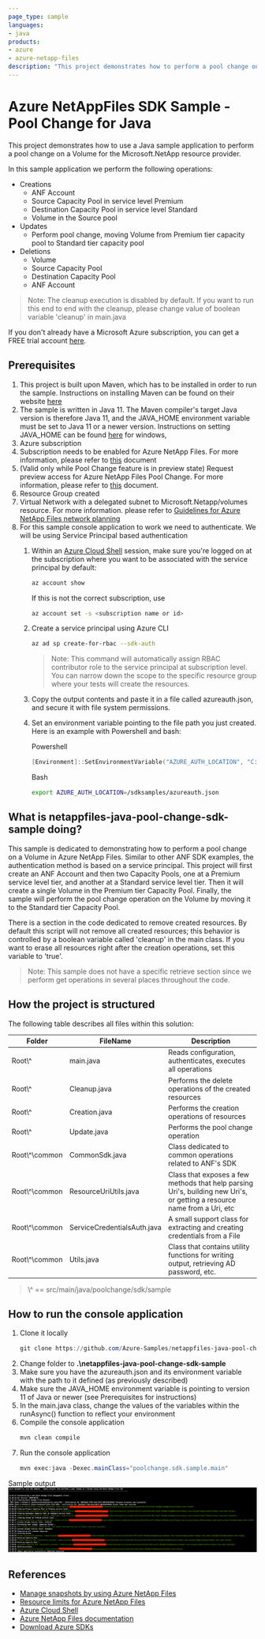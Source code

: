 ```yaml
---
page_type: sample
languages:
- java
products:
- azure
- azure-netapp-files
description: "This project demonstrates how to perform a pool change on a Volume for Microsoft.NetApp resource provider using Java SDK."
---
```


# Azure NetAppFiles SDK Sample - Pool Change for Java

This project demonstrates how to use a Java sample application to perform a pool change on a Volume for the Microsoft.NetApp
resource provider.

In this sample application we perform the following operations:

* Creations
    * ANF Account
    * Source Capacity Pool in service level Premium
    * Destination Capacity Pool in service level Standard
    * Volume in the Source pool
* Updates
    * Perform pool change, moving Volume from Premium tier capacity pool to Standard tier capacity pool
* Deletions
    * Volume
    * Source Capacity Pool
    * Destination Capacity Pool
    * ANF Account

>Note: The cleanup execution is disabled by default. If you want to run this end to end with the cleanup, please
>change value of boolean variable 'cleanup' in main.java

If you don't already have a Microsoft Azure subscription, you can get a FREE trial account [here](http://go.microsoft.com/fwlink/?LinkId=330212).

## Prerequisites

1. This project is built upon Maven, which has to be installed in order to run the sample. Instructions on installing Maven can be found on their website [here](https://maven.apache.org/install.html)
1. The sample is written in Java 11. The Maven compiler's target Java version is therefore Java 11, and the JAVA_HOME environment variable must be set to Java 11 or a newer version.
Instructions on setting JAVA_HOME can be found [here](https://mkyong.com/java/how-to-set-java_home-on-windows-10/) for windows,
1. Azure subscription
1. Subscription needs to be enabled for Azure NetApp Files. For more information, please refer to
[this](https://docs.microsoft.com/azure/azure-netapp-files/azure-netapp-files-register#waitlist) document
1. (Valid only while Pool Change feature is in preview state) Request preview access for Azure NetApp Files Pool Change. For more information, please refer to [this](https://docs.microsoft.com/en-us/azure/azure-netapp-files/dynamic-change-volume-service-level#register-the-feature) document.
1. Resource Group created
1. Virtual Network with a delegated subnet to Microsoft.Netapp/volumes resource. For more information. please refer to
[Guidelines for Azure NetApp Files network planning](https://docs.microsoft.com/en-us/azure/azure-netapp-files/azure-netapp-files-network-topologies)
1. For this sample console application to work we need to authenticate. We will be using Service Principal based authentication
    1. Within an [Azure Cloud Shell](https://docs.microsoft.com/en-us/azure/cloud-shell/quickstart) session, make sure
    you're logged on at the subscription where you want to be associated with the service principal by default:
        ```bash
        az account show
       ```
         If this is not the correct subscription, use             
         ```bash
        az account set -s <subscription name or id>  
        ```
    1. Create a service principal using Azure CLI
        ```bash
        az ad sp create-for-rbac --sdk-auth
        ```
       
       >Note: This command will automatically assign RBAC contributor role to the service principal at subscription level.
       You can narrow down the scope to the specific resource group where your tests will create the resources.

    1. Copy the output contents and paste it in a file called azureauth.json, and secure it with file system permissions.
    1. Set an environment variable pointing to the file path you just created. Here is an example with Powershell and bash:
        
        Powershell
        ```powershell
        [Environment]::SetEnvironmentVariable("AZURE_AUTH_LOCATION", "C:\sdksample\azureauth.json", "User")
        ```
        Bash
        ```bash
        export AZURE_AUTH_LOCATION=/sdksamples/azureauth.json
        ```
    
## What is netappfiles-java-pool-change-sdk-sample doing?

This sample is dedicated to demonstrating how to perform a pool change on a Volume in Azure NetApp Files.
Similar to other ANF SDK examples, the authentication method is based on a service principal.
This project will first create an ANF Account and then two Capacity Pools, one at a Premium service level tier, and another at a Standard service level tier.
Then it will create a single Volume in the Premium tier Capacity Pool.
Finally, the sample will perform the pool change operation on the Volume by moving it to the Standard tier Capacity Pool.

There is a section in the code dedicated to remove created resources. By default this script will not remove all created resources;
this behavior is controlled by a boolean variable called 'cleanup' in the main class. If you want to erase all resources right after the
creation operations, set this variable to 'true'.

>Note: This sample does not have a specific retrieve section since we perform get operations in several
>places throughout the code.

## How the project is structured

The following table describes all files within this solution:

| Folder         | FileName                    | Description                                                                                                                                                                                                                                                               |
|----------------|-----------------------------|---------------------------------------------------------------------------------------------------------------------------------------------------------------------------------------------------------------------------------------------------------------------------|
| Root\\^           | main.java                   | Reads configuration, authenticates, executes all operations
| Root\\^           | Cleanup.java                | Performs the delete operations of the created resources
| Root\\^           | Creation.java               | Performs the creation operations of resources
| Root\\^           | Update.java                 | Performs the pool change operation
| Root\\^\common    | CommonSdk.java              | Class dedicated to common operations related to ANF's SDK
| Root\\^\common    | ResourceUriUtils.java       | Class that exposes a few methods that help parsing Uri's, building new Uri's, or getting a resource name from a Uri, etc
| Root\\^\common    | ServiceCredentialsAuth.java | A small support class for extracting and creating credentials from a File
| Root\\^\common    | Utils.java                  | Class that contains utility functions for writing output, retrieving AD password, etc.
>\\^ == src/main/java/poolchange/sdk/sample

## How to run the console application

1. Clone it locally
    ```powershell
    git clone https://github.com/Azure-Samples/netappfiles-java-pool-change-sdk-sample
    ```
1. Change folder to **.\netappfiles-java-pool-change-sdk-sample**
1. Make sure you have the azureauth.json and its environment variable with the path to it defined (as previously described)
1. Make sure the JAVA_HOME environment variable is pointing to version 11 of Java or newer (see Prerequisites for instructions)
1. In the main.java class, change the values of the variables within the runAsync() function to reflect your environment
1. Compile the console application
    ```powershell
    mvn clean compile
    ```
1. Run the console application
    ```powershell
    mvn exec:java -Dexec.mainClass="poolchange.sdk.sample.main"
    ```

Sample output
![e2e execution](./media/e2e-execution.png)

## References

* [Manage snapshots by using Azure NetApp Files](https://docs.microsoft.com/en-us/azure/azure-netapp-files/azure-netapp-files-manage-snapshots)
* [Resource limits for Azure NetApp Files](https://docs.microsoft.com/azure/azure-netapp-files/azure-netapp-files-resource-limits)
* [Azure Cloud Shell](https://docs.microsoft.com/azure/cloud-shell/quickstart)
* [Azure NetApp Files documentation](https://docs.microsoft.com/azure/azure-netapp-files/)
* [Download Azure SDKs](https://azure.microsoft.com/downloads/)
